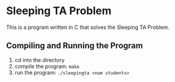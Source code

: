 # Sleeping TA Problem
This is a program written in C that solves the Sleeping TA Problem.

## Compiling and Running the Program

1. cd into the directory
2. compile the program: `make`
3. run the program: `./sleepingta <num students>`
